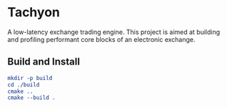 # Tachyon
A low-latency exchange trading engine. This project is aimed at building and profiling performant core blocks of an electronic exchange. 

Build and Install
------------

```cmake
mkdir -p build
cd ./build
cmake ..
cmake --build .
```
